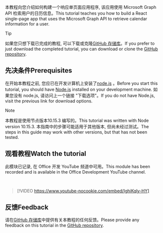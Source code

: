 <!-- markdownlint-disable MD002 MD041 -->

<span data-ttu-id="52b16-101">本教程向您介绍如何构建一个响应单页面应用程序, 该应用使用 Microsoft Graph API 检索用户的日历信息。</span><span class="sxs-lookup"><span data-stu-id="52b16-101">This tutorial teaches you how to build a React single-page app that uses the Microsoft Graph API to retrieve calendar information for a user.</span></span>

> [!TIP]
> <span data-ttu-id="52b16-102">如果您只想下载已完成的教程, 可以下载或克隆[GitHub 存储库](https://github.com/microsoftgraph/msgraph-training-reactspa)。</span><span class="sxs-lookup"><span data-stu-id="52b16-102">If you prefer to just download the completed tutorial, you can download or clone the [GitHub repository](https://github.com/microsoftgraph/msgraph-training-reactspa).</span></span>

## <a name="prerequisites"></a><span data-ttu-id="52b16-103">先决条件</span><span class="sxs-lookup"><span data-stu-id="52b16-103">Prerequisites</span></span>

<span data-ttu-id="52b16-104">在开始本教程之前, 您应已在开发计算机上安装了[node.js](https://nodejs.org) 。</span><span class="sxs-lookup"><span data-stu-id="52b16-104">Before you start this tutorial, you should have [Node.js](https://nodejs.org) installed on your development machine.</span></span> <span data-ttu-id="52b16-105">如果您没有 node.js, 请访问上一个链接 "下载选项"。</span><span class="sxs-lookup"><span data-stu-id="52b16-105">If you do not have Node.js, visit the previous link for download options.</span></span>

> [!NOTE]
> <span data-ttu-id="52b16-106">本教程是使用节点版本10.15.3 编写的。</span><span class="sxs-lookup"><span data-stu-id="52b16-106">This tutorial was written with Node version 10.15.3.</span></span> <span data-ttu-id="52b16-107">本指南中的步骤可能适用于其他版本, 但尚未经过测试。</span><span class="sxs-lookup"><span data-stu-id="52b16-107">The steps in this guide may work with other versions, but that has not been tested.</span></span>

## <a name="watch-the-tutorial"></a><span data-ttu-id="52b16-108">观看教程</span><span class="sxs-lookup"><span data-stu-id="52b16-108">Watch the tutorial</span></span>

<span data-ttu-id="52b16-109">此模块已记录, 在 Office 开发 YouTube 频道中可用。</span><span class="sxs-lookup"><span data-stu-id="52b16-109">This module has been recorded and is available in the Office Development YouTube channel.</span></span>

<!-- markdownlint-disable MD033 MD034 -->
<br/>

> [!VIDEO https://www.youtube-nocookie.com/embed/IghiKqly-HY]
<!-- markdownlint-enable MD033 MD034 -->

## <a name="feedback"></a><span data-ttu-id="52b16-110">反馈</span><span class="sxs-lookup"><span data-stu-id="52b16-110">Feedback</span></span>

<span data-ttu-id="52b16-111">请在[GitHub 存储库](https://github.com/microsoftgraph/msgraph-training-reactspa)中提供有关本教程的任何反馈。</span><span class="sxs-lookup"><span data-stu-id="52b16-111">Please provide any feedback on this tutorial in the [GitHub repository](https://github.com/microsoftgraph/msgraph-training-reactspa).</span></span>
